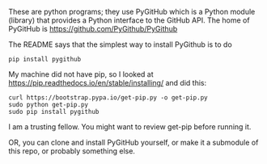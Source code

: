 
These are python programs; they use PyGitHub which is a Python module
(library) that provides a Python interface to the GitHub API.
The home of PyGitHub is https://github.com/PyGithub/PyGithub

The README says that the simplest way to install PyGithub is to do

    pip install pygithub

My machine did not have pip, so I looked at
https://pip.readthedocs.io/en/stable/installing/ and did this:

    curl https://bootstrap.pypa.io/get-pip.py -o get-pip.py
    sudo python get-pip.py 
    sudo pip install pygithub

I am a trusting fellow.  You might want to review get-pip before running it.

OR, you can clone and install PyGitHub yourself, or make it a submodule
of this repo, or probably something else.
